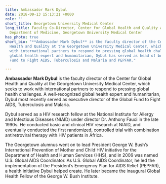 ```yaml
---
title: Ambassador Mark Dybul
date: 2018-09-13 15:13:21 +0000
role: ''
short_title: Georgetown University Medical Center
long_title: Faculty Co-Director, Center for Global Health and Quality and Professor,
  Department of Medicine, Georgetown University Medical Center
has_photo: true
short_bio: "**Ambassador Mark Dybul** is the faculty director of the Center for Global
  Health and Quality at the Georgetown University Medical Center, which seeks to work
  with international partners to respond to pressing global health challenges. A well-recognized
  global health expert and humanitarian, Dybul has served as head of both the Global
  Fund to Fight AIDS, Tuberculosis and Malaria and PEPFAR."

---
```

**Ambassador Mark Dybul** is the faculty director of the Center for Global Health and Quality at the Georgetown University Medical Center, which seeks to work with international partners to respond to pressing global health challenges. A well-recognized global health expert and humanitarian, Dybul most recently served as executive director of the Global Fund to Fight AIDS, Tuberculosis and Malaria.  
  
Dybul served as a HIV research fellow at the National Institute for Allergy and Infectious Diseases (NIAID) under director Dr. Anthony Fauci in the late 1990s. He conducted basic and clinical HIV research at NIAID, and eventually conducted the first randomized, controlled trial with combination antiretroviral therapy with HIV patients in Africa.    
  
The Georgetown alumnus went on to lead President George W. Bush’s International Prevention of Mother and Child HIV initiative for the Department of Health and Human Services (HHS), and in 2006 was named U.S. Global AIDS Coordinator. As U.S. Global AIDS Coordinator, he led the implementation of the President’s Emergency Plan for AIDS Relief (PEPFAR), a health initiative Dybul helped create. He later became the inaugural Global Health Fellow of the George W. Bush Institute.